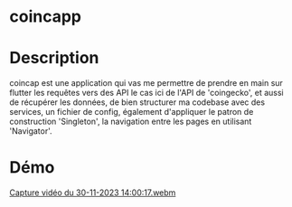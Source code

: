 # coincapp

# Description
coincap est une application qui vas me permettre de prendre en main sur flutter les requêtes vers des API le cas ici de l'API de 'coingecko', et aussi de récupérer les données, de bien structurer ma codebase avec des services, un fichier de config, également d'appliquer le patron de construction 'Singleton', la navigation entre les pages en utilisant 'Navigator'. 

# Démo
[Capture vidéo du 30-11-2023 14:00:17.webm](https://github.com/sudo-001/coincap/assets/81199537/0a27cbf1-795f-4d8e-bb2f-2d3c2f0e0e63)

